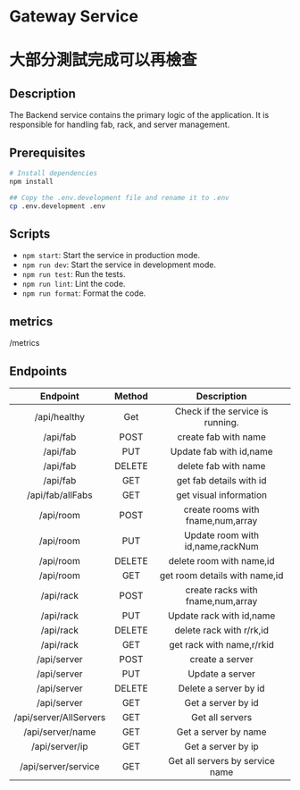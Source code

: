 # Gateway Service

# 大部分測試完成可以再檢查

## Description

The Backend service contains the primary logic of the application. It is responsible for handling fab, rack, and server management. 



## Prerequisites

```bash
# Install dependencies
npm install

## Copy the .env.development file and rename it to .env
cp .env.development .env
```

## Scripts

- `npm start`: Start the service in production mode.
- `npm run dev`: Start the service in development mode.
- `npm run test`: Run the tests.
- `npm run lint`: Lint the code.
- `npm run format`: Format the code.

## metrics
/metrics

## Endpoints

|             Endpoint              | Method |           Description            |
|:---------------------------------:|:------:|:--------------------------------:|
|           /api/healthy            |  Get   | Check if the service is running. |
|             /api/fab              |  POST  |      create fab with name        |
|             /api/fab              |  PUT   |  Update fab with id,name         |
|             /api/fab              | DELETE |      delete fab with name        |
|             /api/fab              |  GET   |      get fab details with id     |
|            /api/fab/allFabs       |  GET   |      get visual information      |
|             /api/room             |  POST  |create rooms with fname,num,array |
|             /api/room             |  PUT   | Update room with id,name,rackNum |
|             /api/room             | DELETE |      delete room with name,id    |
|             /api/room             |  GET   |  get room details with name,id   |
|             /api/rack             |  POST  |create racks with fname,num,array |
|             /api/rack             |  PUT   | Update rack with id,name         |
|             /api/rack             | DELETE |      delete rack with r/rk,id    |
|             /api/rack             |  GET   |    get rack with name,r/rkid     |
|             /api/server           |  POST  |    create a server               |
|             /api/server           |  PUT   |    Update a server               |
|             /api/server           | DELETE |    Delete a server by id         |
|             /api/server           |  GET   |    Get a server by id            |
|             /api/server/AllServers|  GET   |   Get all servers                |
|             /api/server/name      |  GET   |    Get a server by name          |
|             /api/server/ip        |  GET   |    Get a server by ip            |
|             /api/server/service   |  GET   | Get all servers by service name  |



